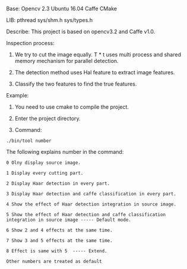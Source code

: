 Base:
  Opencv 2.3 
  Ubuntu 16.04
  Caffe
  CMake
  
LIB:
  pthread
  sys/shm.h
  sys/types.h

Describe:
  This project is based on opencv3.2 and Caffe v1.0.

  Inspection process:

  1. We try to cut the image equally. T * t uses multi process and shared memory mechanism for parallel detection.

  2. The detection method uses Hal feature to extract image features.

  3. Classify the two features to find the true features.



Example:

  1. You need to use cmake to compile the project.

  2. Enter the project directory.

  3. Command:

    ./bin/tool number

  The following explains number in the command:

    0 Olny display source image.

    1 Display every cutting part.

    2 Display Haar detection in every part.

    3 Display Haar detection and caffe classification in every part.

    4 Show the effect of Haar detection integration in source image.

    5 Show the effect of Haar detection and caffe classification integration in source image ----- Default mode.

    6 Show 2 and 4 effects at the same time.

    7 Show 3 and 5 effects at the same time.

    8 Effect is same with 5  ----- Extend.
    
    Other numbers are treated as default

